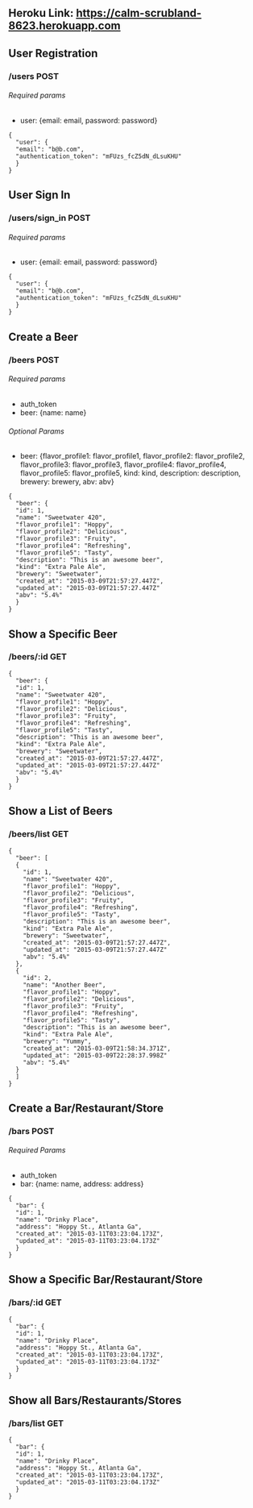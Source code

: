 ## Heroku Link: https://calm-scrubland-8623.herokuapp.com


## User Registration

### /users POST

###### Required params

* user: {email: email, password: password}
```
{
  "user": {
  "email": "b@b.com",
  "authentication_token": "mFUzs_fcZ5dN_dLsuKHU"
  }
}
```

## User Sign In

### /users/sign_in POST

###### Required params

* user: {email: email, password: password}
```
{
  "user": {
  "email": "b@b.com",
  "authentication_token": "mFUzs_fcZ5dN_dLsuKHU"
  }
}
```

## Create a Beer

### /beers POST

###### Required params

* auth_token
* beer: {name: name}

###### Optional Params

* beer: {flavor_profile1: flavor_profile1, flavor_profile2: flavor_profile2,
  flavor_profile3: flavor_profile3, flavor_profile4: flavor_profile4,
  flavor_profile5: flavor_profile5, kind: kind, description: description, brewery: brewery,   abv: abv}

```
{
  "beer": {
  "id": 1,
  "name": "Sweetwater 420",
  "flavor_profile1": "Hoppy",
  "flavor_profile2": "Delicious",
  "flavor_profile3": "Fruity",
  "flavor_profile4": "Refreshing",
  "flavor_profile5": "Tasty",
  "description": "This is an awesome beer",
  "kind": "Extra Pale Ale",
  "brewery": "Sweetwater",
  "created_at": "2015-03-09T21:57:27.447Z",
  "updated_at": "2015-03-09T21:57:27.447Z"
  "abv": "5.4%"
  }
}
```

## Show a Specific Beer

### /beers/:id GET

```
{
  "beer": {
  "id": 1,
  "name": "Sweetwater 420",
  "flavor_profile1": "Hoppy",
  "flavor_profile2": "Delicious",
  "flavor_profile3": "Fruity",
  "flavor_profile4": "Refreshing",
  "flavor_profile5": "Tasty",
  "description": "This is an awesome beer",
  "kind": "Extra Pale Ale",
  "brewery": "Sweetwater",
  "created_at": "2015-03-09T21:57:27.447Z",
  "updated_at": "2015-03-09T21:57:27.447Z"
  "abv": "5.4%"
  }
}
```

## Show a List of Beers

### /beers/list GET
```
{
  "beer": [
  {
    "id": 1,
    "name": "Sweetwater 420",
    "flavor_profile1": "Hoppy",
    "flavor_profile2": "Delicious",
    "flavor_profile3": "Fruity",
    "flavor_profile4": "Refreshing",
    "flavor_profile5": "Tasty",
    "description": "This is an awesome beer",
    "kind": "Extra Pale Ale",
    "brewery": "Sweetwater",
    "created_at": "2015-03-09T21:57:27.447Z",
    "updated_at": "2015-03-09T21:57:27.447Z"
    "abv": "5.4%"
  },
  {
    "id": 2,
    "name": "Another Beer",
    "flavor_profile1": "Hoppy",
    "flavor_profile2": "Delicious",
    "flavor_profile3": "Fruity",
    "flavor_profile4": "Refreshing",
    "flavor_profile5": "Tasty",
    "description": "This is an awesome beer",
    "kind": "Extra Pale Ale",
    "brewery": "Yummy",
    "created_at": "2015-03-09T21:58:34.371Z",
    "updated_at": "2015-03-09T22:28:37.998Z"
    "abv": "5.4%"
  }
  ]
}
```

## Create a Bar/Restaurant/Store

### /bars POST

###### Required Params

* auth_token
* bar: {name: name, address: address}

```
{
  "bar": {
  "id": 1,
  "name": "Drinky Place",
  "address": "Hoppy St., Atlanta Ga",
  "created_at": "2015-03-11T03:23:04.173Z",
  "updated_at": "2015-03-11T03:23:04.173Z"
  }
}
```

## Show a Specific Bar/Restaurant/Store

### /bars/:id GET

```
{
  "bar": {
  "id": 1,
  "name": "Drinky Place",
  "address": "Hoppy St., Atlanta Ga",
  "created_at": "2015-03-11T03:23:04.173Z",
  "updated_at": "2015-03-11T03:23:04.173Z"
  }
}
```

## Show all Bars/Restaurants/Stores

### /bars/list GET

```
{
  "bar": {
  "id": 1,
  "name": "Drinky Place",
  "address": "Hoppy St., Atlanta Ga",
  "created_at": "2015-03-11T03:23:04.173Z",
  "updated_at": "2015-03-11T03:23:04.173Z"
  }
}
```
